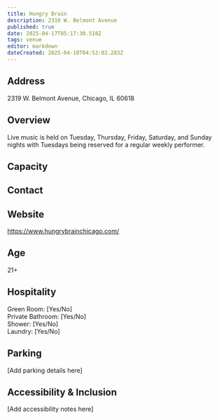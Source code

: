 ```yaml
---
title: Hungry Brain
description: 2319 W. Belmont Avenue
published: true
date: 2025-04-17T05:17:30.518Z
tags: venue
editor: markdown
dateCreated: 2025-04-10T04:52:02.283Z
---
```


## Address

2319 W. Belmont Avenue, Chicago, IL 60618

## Overview

Live music is held on Tuesday, Thursday, Friday, Saturday, and Sunday nights with Tuesdays being reserved for a regular weekly performer.

## Capacity



## Contact



## Website

https://www.hungrybrainchicago.com/

## Age

21+

## Hospitality

Green Room: [Yes/No]  
Private Bathroom: [Yes/No]  
Shower: [Yes/No]  
Laundry: [Yes/No]

## Parking

[Add parking details here]

## Accessibility & Inclusion

[Add accessibility notes here]
